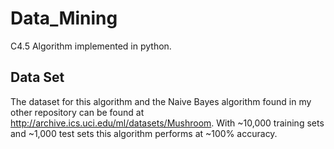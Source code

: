 # Data_Mining
C4.5 Algorithm implemented in python.

## Data Set

The dataset for this algorithm and the Naive Bayes algorithm found in my other repository can be found at http://archive.ics.uci.edu/ml/datasets/Mushroom.
With ~10,000 training sets and ~1,000 test sets this algorithm performs at ~100% accuracy.
